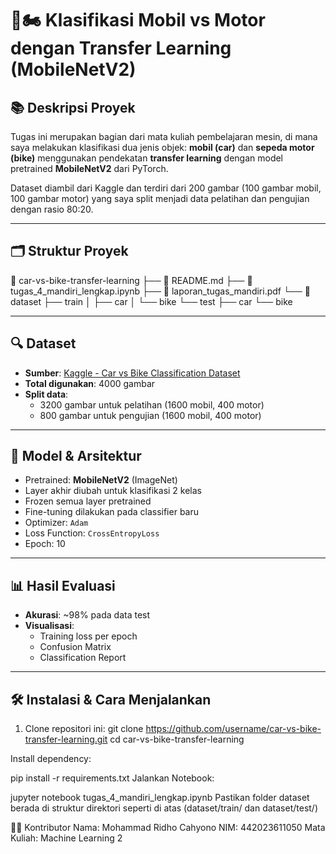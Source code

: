 # 🚗🏍️ Klasifikasi Mobil vs Motor dengan Transfer Learning (MobileNetV2)

## 📚 Deskripsi Proyek
Tugas ini merupakan bagian dari mata kuliah pembelajaran mesin, di mana saya melakukan klasifikasi dua jenis objek: **mobil (car)** dan **sepeda motor (bike)** menggunakan pendekatan **transfer learning** dengan model pretrained **MobileNetV2** dari PyTorch.

Dataset diambil dari Kaggle dan terdiri dari 200 gambar (100 gambar mobil, 100 gambar motor) yang saya split menjadi data pelatihan dan pengujian dengan rasio 80:20.

---

## 🗂️ Struktur Proyek

📁 car-vs-bike-transfer-learning
├── 📄 README.md
├── 📄 tugas_4_mandiri_lengkap.ipynb
├── 📄 laporan_tugas_mandiri.pdf
└── 📁 dataset
	├── train
		│ ├── car
		│ └── bike
	└── test
		├── car
		└── bike

---

## 🔍 Dataset
- **Sumber**: [Kaggle - Car vs Bike Classification Dataset](https://www.kaggle.com/datasets/utkarshsaxenadn/car-vs-bike-classification-dataset)
- **Total digunakan**: 4000 gambar
- **Split data**:
  - 3200 gambar untuk pelatihan (1600 mobil, 400 motor)
  - 800 gambar untuk pengujian (1600 mobil, 400 motor)

---

## 🧠 Model & Arsitektur

- Pretrained: **MobileNetV2** (ImageNet)
- Layer akhir diubah untuk klasifikasi 2 kelas
- Frozen semua layer pretrained
- Fine-tuning dilakukan pada classifier baru
- Optimizer: `Adam`
- Loss Function: `CrossEntropyLoss`
- Epoch: 10

---

## 📊 Hasil Evaluasi

- **Akurasi**: ~98% pada data test
- **Visualisasi**:
  - Training loss per epoch
  - Confusion Matrix
  - Classification Report

---

## 🛠️ Instalasi & Cara Menjalankan

1. Clone repositori ini:
   git clone https://github.com/username/car-vs-bike-transfer-learning.git
   cd car-vs-bike-transfer-learning

Install dependency:

pip install -r requirements.txt
Jalankan Notebook:

jupyter notebook tugas_4_mandiri_lengkap.ipynb
Pastikan folder dataset berada di struktur direktori seperti di atas (dataset/train/ dan dataset/test/)

🧑‍💻 Kontributor
Nama: Mohammad Ridho Cahyono
NIM: 442023611050
Mata Kuliah: Machine Learning 2